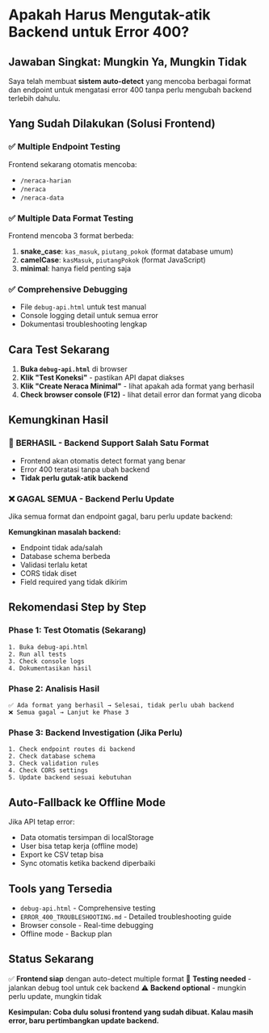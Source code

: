 # Apakah Harus Mengutak-atik Backend untuk Error 400?

## Jawaban Singkat: **Mungkin Ya, Mungkin Tidak**

Saya telah membuat **sistem auto-detect** yang mencoba berbagai format dan endpoint untuk mengatasi error 400 tanpa perlu mengubah backend terlebih dahulu.

## Yang Sudah Dilakukan (Solusi Frontend)

### ✅ Multiple Endpoint Testing
Frontend sekarang otomatis mencoba:
- `/neraca-harian`
- `/neraca` 
- `/neraca-data`

### ✅ Multiple Data Format Testing
Frontend mencoba 3 format berbeda:
1. **snake_case**: `kas_masuk`, `piutang_pokok` (format database umum)
2. **camelCase**: `kasMasuk`, `piutangPokok` (format JavaScript)
3. **minimal**: hanya field penting saja

### ✅ Comprehensive Debugging
- File `debug-api.html` untuk test manual
- Console logging detail untuk semua error
- Dokumentasi troubleshooting lengkap

## Cara Test Sekarang

1. **Buka `debug-api.html`** di browser
2. **Klik "Test Koneksi"** - pastikan API dapat diakses
3. **Klik "Create Neraca Minimal"** - lihat apakah ada format yang berhasil
4. **Check browser console (F12)** - lihat detail error dan format yang dicoba

## Kemungkinan Hasil

### 🎯 **BERHASIL** - Backend Support Salah Satu Format
- Frontend akan otomatis detect format yang benar
- Error 400 teratasi tanpa ubah backend
- **Tidak perlu gutak-atik backend**

### ❌ **GAGAL SEMUA** - Backend Perlu Update
Jika semua format dan endpoint gagal, baru perlu update backend:

**Kemungkinan masalah backend:**
- Endpoint tidak ada/salah
- Database schema berbeda
- Validasi terlalu ketat
- CORS tidak diset
- Field required yang tidak dikirim

## Rekomendasi Step by Step

### Phase 1: Test Otomatis (Sekarang)
```
1. Buka debug-api.html
2. Run all tests
3. Check console logs
4. Dokumentasikan hasil
```

### Phase 2: Analisis Hasil
```
✅ Ada format yang berhasil → Selesai, tidak perlu ubah backend
❌ Semua gagal → Lanjut ke Phase 3
```

### Phase 3: Backend Investigation (Jika Perlu)
```
1. Check endpoint routes di backend
2. Check database schema
3. Check validation rules
4. Check CORS settings
5. Update backend sesuai kebutuhan
```

## Auto-Fallback ke Offline Mode

Jika API tetap error:
- Data otomatis tersimpan di localStorage
- User bisa tetap kerja (offline mode)
- Export ke CSV tetap bisa
- Sync otomatis ketika backend diperbaiki

## Tools yang Tersedia

- `debug-api.html` - Comprehensive testing
- `ERROR_400_TROUBLESHOOTING.md` - Detailed troubleshooting guide
- Browser console - Real-time debugging
- Offline mode - Backup plan

## Status Sekarang

✅ **Frontend siap** dengan auto-detect multiple format
🔄 **Testing needed** - jalankan debug tool untuk cek backend
⚠️ **Backend optional** - mungkin perlu update, mungkin tidak

**Kesimpulan: Coba dulu solusi frontend yang sudah dibuat. Kalau masih error, baru pertimbangkan update backend.**
